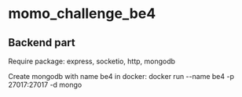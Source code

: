 # momo_challenge_be4

## Backend part

Require package: express, socketio, http, mongodb

Create mongodb with name be4 in docker: 
    docker run --name be4 -p 27017:27017 -d mongo
